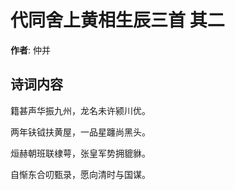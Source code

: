 # 代同舍上黄相生辰三首  其二

**作者**: 仲并

## 诗词内容

籍甚声华振九州，龙名未许颍川优。

两年𫓧钺扶黄屋，一品星躔尚黑头。

烜赫朝班联棣萼，张皇军势拥貔貅。

自惭东合叨甄录，愿向清时与国谋。

